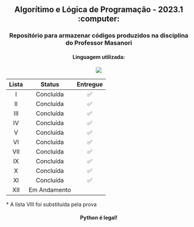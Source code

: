 <h2 style="text-align: center;"> Algorítimo e Lógica de Programação - 2023.1 :computer:</h2>
<h3 style="text-align: center;"> Repositório para armazenar códigos produzidos na disciplina do Professor Masanori</h3>
<h4 style="text-align: center;"> Linguagem utilizada: </h4>
<p style="text-align: center;"> <img src="https://img.shields.io/badge/Python-3776AB?style=for-the-badge&logo=python&logoColor=white"></img> </p>

Lista | Status | Entregue
|:---:|:-------:|:-------:|
I | Concluída | :white_check_mark: |
II | Concluída | :white_check_mark: |
III | Concluída | :white_check_mark: |
IV | Concluída | :white_check_mark: |
V | Concluída | :white_check_mark: |
VI | Concluída | :white_check_mark: |
VII | Concluída | :white_check_mark: |
IX | Concluída | :white_check_mark: |
X | Concluída | :white_check_mark: |
XI | Concluída | :white_check_mark: |
XII | Em Andamento |

<p> * A lista VIII foi substituída pela prova </p>
<h4 style="text-align: center;" > Python é legal! </h4>
